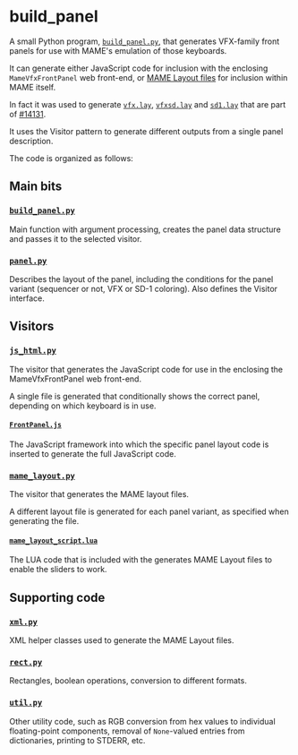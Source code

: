 # build_panel

A small Python program, [`build_panel.py`](build_panel.py), that generates VFX-family front panels for use with MAME's emulation of those keyboards.

It can generate either JavaScript code for inclusion with the enclosing `MameVfxFrontPanel` web front-end, or [MAME Layout files](https://docs.mamedev.org/techspecs/layout_files.html) for inclusion within MAME itself.

In fact it was used to generate [`vfx.lay`](https://github.com/cbrunschen/mame/blob/vfx_panel/src/mame/layout/vfx.lay), [`vfxsd.lay`](https://github.com/cbrunschen/mame/blob/vfx_panel/src/mame/layout/vfxsd.lay) and [`sd1.lay`](https://github.com/cbrunschen/mame/blob/vfx_panel/src/mame/layout/sd1.lay) that are part of [#14131](https://github.com/mamedev/mame/pull/14131).

It uses the Visitor pattern to generate different outputs from a single panel description.

The code is organized as follows:

## Main bits

### [`build_panel.py`](build_panel.py)

Main function with argument processing, creates the panel data structure and passes it to the selected visitor.

### [`panel.py`](panel.py)

Describes the layout of the panel, including the conditions for the panel variant (sequencer or not, VFX or SD-1 coloring). Also defines the Visitor interface.

## Visitors

### [`js_html.py`](js_html.py)

The visitor that generates the JavaScript code for use in the enclosing the MameVfxFrontPanel web front-end.

A single file is generated that conditionally shows the correct panel, depending on which keyboard is in use.

#### [`FrontPanel.js`](FrontPanel.js)

The JavaScript framework into which the specific panel layout code is inserted to generate the full JavaScript code.

### [`mame_layout.py`](mame_layout.py)

The visitor that generates the MAME layout files.

A different layout file is generated for each panel variant, as specified when generating the file.

#### [`mame_layout_script.lua`](mame_layout_script.lua)

The LUA code that is included with the generates MAME Layout files to enable the sliders to work.

## Supporting code

### [`xml.py`](xml.py)

XML helper classes used to generate the MAME Layout files.

### [`rect.py`](rect.py)

Rectangles, boolean operations, conversion to different formats.

### [`util.py`](util.py)

Other utility code, such as RGB conversion from hex values to individual floating-point components, removal of `None`-valued entries from dictionaries, printing to STDERR, etc.